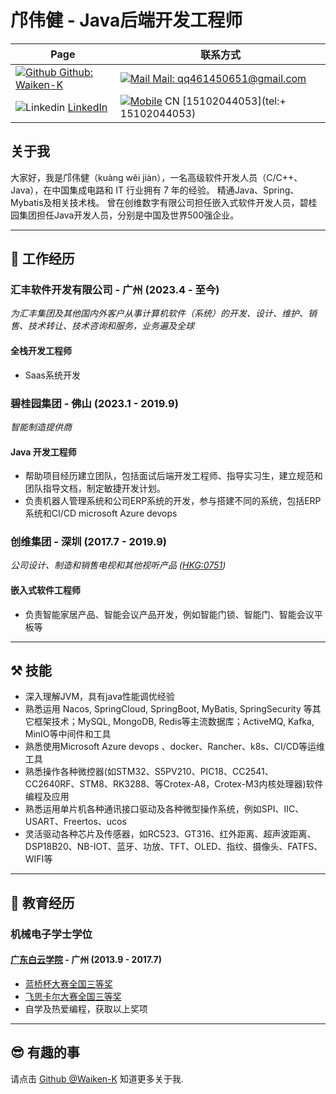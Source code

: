 
# 邝伟健 - Java后端开发工程师

|  Page     | 联系方式                                                                                                                               |
| ----------- |------------------------------------------------------------------------------------------------------------------------------------| 
|  [![Github](https://static.is26.com/tmp/icons/github.svg)](https://github.com/Waiken-K)[ Github: Waiken-K](https://github.com/Waiken-K)      | [![Mail](https://static.is26.com/tmp/icons/gmail.svg)](qq461450651@gmail.com)[ Mail: qq461450651@gmail.com](qq461450651@gmail.com) | 
| ![Linkedin](https://static.is26.com/tmp/icons/linkedin.svg?ver=1) [LinkedIn](https://www.linkedin.com/in/waiken/) | [![Mobile](https://static.is26.com/tmp/icons/iphone.svg)](https://github.com/Waiken-K) CN [15102044053](tel:+ 15102044053)         |

## 关于我

大家好，我是邝伟健（kuàng wěi jiàn），一名高级软件开发人员（C/C++、Java），在中国集成电路和 IT 行业拥有 7 年的经验。 精通Java、Spring、Mybatis及相关技术栈。 曾在创维数字有限公司担任嵌入式软件开发人员，碧桂园集团担任Java开发人员，分别是中国及世界500强企业。

---

##  📃 工作经历

### 汇丰软件开发有限公司 - 广州 (2023.4 - 至今)
*为汇丰集团及其他国内外客户从事计算机软件（系统）的开发、设计、维护、销售、技术转让、技术咨询和服务，业务遍及全球*

#### 全栈开发工程师

* Saas系统开发

### 碧桂园集团 - 佛山 (2023.1 - 2019.9)
*智能制造提供商*

#### Java 开发工程师 

* 帮助项目经历建立团队，包括面试后端开发工程师、指导实习生，建立规范和团队指导文档，制定敏捷开发计划。
* 负责机器人管理系统和公司ERP系统的开发，参与搭建不同的系统，包括ERP系统和CI/CD microsoft Azure devops

### 创维集团 - 深圳 (2017.7 - 2019.9)
*公司设计、制造和销售电视和其他视听产品 ([HKG:0751](http://www.skyworth.com/))*

#### 嵌入式软件工程师 

* 负责智能家居产品、智能会议产品开发，例如智能门锁、智能门、智能会议平板等

---

## ⚒️ 技能

* 深入理解JVM，具有java性能调优经验
* 熟悉运用 Nacos, SpringCloud, SpringBoot, MyBatis, SpringSecurity 等其它框架技术；MySQL, MongoDB, Redis等主流数据库；ActiveMQ, Kafka, MinIO等中间件和工具
* 熟悉使用Microsoft Azure devops 、docker、Rancher、k8s、CI/CD等运维工具
* 熟悉操作各种微控器(如STM32、S5PV210、PIC18、CC2541、CC2640RF、STM8、RK3288、等Crotex-A8，Crotex-M3内核处理器)软件编程及应用
* 熟悉运用单片机各种通讯接口驱动及各种微型操作系统，例如SPI、IIC、USART、Freertos、ucos
* 灵活驱动各种芯片及传感器，如RC523、GT316、红外距离、超声波距离、DSP18B20、NB-IOT、蓝牙、功放、TFT、OLED、指纹、摄像头、FATFS、WIFI等

---

## 📖 教育经历

### 机械电子学士学位

#### [广东白云学院](https://www.baiyunu.edu.cn/html/cn/gyby/) - 广州 (2013.9 - 2017.7)
* [蓝桥杯大赛全国三等奖](www.baidu.com)
* [飞思卡尔大赛全国三等奖](www.baidu.com)
* 自学及热爱编程，获取以上奖项

---

## 😎 有趣的事

请点击 [Github @Waiken-K](https://github.com/Waiken-K) 知道更多关于我.
